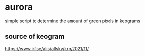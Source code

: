 # aurora
simple script to determine the amount of green pixels in keograms

## source of keogram
<https://www.irf.se/alis/allsky/krn/2021/11/>
